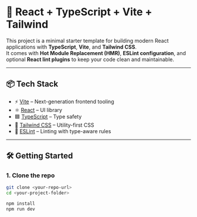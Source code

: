 # 🚀 React + TypeScript + Vite + Tailwind

This project is a minimal starter template for building modern React applications with **TypeScript**, **Vite**, and **Tailwind CSS**.  
It comes with **Hot Module Replacement (HMR)**, **ESLint configuration**, and optional **React lint plugins** to keep your code clean and maintainable.

---

## 📦 Tech Stack

- ⚡ [Vite](https://vitejs.dev/) – Next-generation frontend tooling
- ⚛️ [React](https://react.dev/) – UI library
- 🟦 [TypeScript](https://www.typescriptlang.org/) – Type safety
- 🎨 [Tailwind CSS](https://tailwindcss.com/) – Utility-first CSS
- 🧹 [ESLint](https://eslint.org/) – Linting with type-aware rules

---

## 🛠️ Getting Started

### 1. Clone the repo

```bash
git clone <your-repo-url>
cd <your-project-folder>

npm install
npm run dev